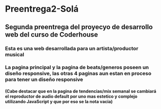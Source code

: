 # Preentrega2-Solá
## Segunda preentrega del proyecyo de desarrollo web del curso de Coderhouse
### Esta es una web desarrollada para un artista/productor musical
### La pagina principal y la pagina de beats/generos poseen un diseño responsive, las otras 4 paginas aun estan en proceso para tener un diseño responsive
#### (Cabe destacar que en la pagina de tendencias/mix semanal se cambiará el reproductor de audio default por uno mas estetico y complejo utilizando JavaScript y que por eso se la nota vacia)
